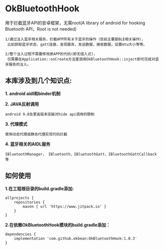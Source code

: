 # OkBluetoothHook
用于拦截蓝牙API的安卓框架，无需root(A library of android for hooking Bluetooth API，Root is not needed)

```
1/通过注入蓝牙相关服务，拦截APP所有关于蓝牙的操作（目前主要是BLE相关操作），
 比如获取蓝牙状态，gatt连接，发现服务，发送数据，接收数据，设置mtu大小等等。

2/整个注入过程不需要修改原APP的代码(即无侵入式)，
 仅需要在Application::onCreate方法里调用OkBluetoothHook::inject即可完成对蓝牙服务的注入。
```


## 本库涉及到几个知识点:

**1. android aidl和binder机制**


**2. JAVA反射调用**
```
android 9.0及更高版本突破对hide api调用的限制
```

**3. 代理模式**
```
使用动态代理或静态代理实现代码拦截
```

**4. 蓝牙相关的AIDL服务**
```
IBluetoothManager， IBluetooth，IBluetoothGatt，IBluetoothGattCallback等
```

## 如何使用 ##
 
**1.在工程根目录的build.gradle添加:**
``` 
allprojects {
    repositories {
        maven { url 'https://www.jitpack.io' }
    }
}
```

**2.在依赖OkBluetoothHook模块的build.gradle添加：**
```
dependencies {
    implementation 'com.github.okbean:OkBluetoothHook:1.0.3'
}
```

